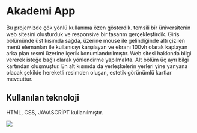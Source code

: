 <h1>Akademi App</h1>

<p>Bu projemizde çök yönlü kullanıma özen gösterdik. temsili bir üniversitenin web sitesini oluşturduk ve responsive bir tasarım gerçekleştirdik. Giriş bölümünde üst kısımda sağda, üzerine mouse ile gelindiğinde altı çizilen menü elemanları ile kullanıcıyı karşılayan ve ekranı 100vh olarak kaplayan arka plan resmi üzerine içerik konumlandırılmıştır. Web sitesi hakkında bilgi vererek isteğe bağlı olarak yönlendirme yapılmakta. Alt bölüm üç ayrı bilgi kartından oluşmuştur. En alt kısımda da yerleşkelerin yerleri yine yanyana olacak şekilde hereketli resimden oluşan, estetik görünümlü kartlar mevcuttur.</p>

<h2>Kullanılan teknoloji</h2>

<p>HTML, CSS, JAVASCRİPT kullanılmıştır.</p>


![](Ekran.gif)
